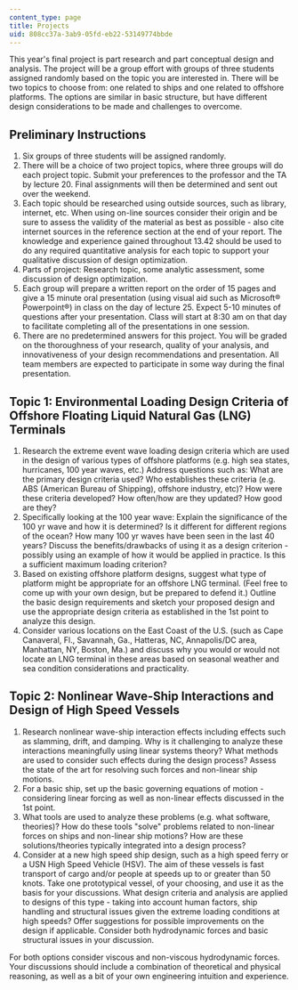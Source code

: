 ```yaml
---
content_type: page
title: Projects
uid: 808cc37a-3ab9-05fd-eb22-53149774bbde
---
```


This year's final project is part research and part conceptual design and analysis. The project will be a group effort with groups of three students assigned randomly based on the topic you are interested in. There will be two topics to choose from: one related to ships and one related to offshore platforms. The options are similar in basic structure, but have different design considerations to be made and challenges to overcome.

Preliminary Instructions
------------------------

1.  Six groups of three students will be assigned randomly.
2.  There will be a choice of two project topics, where three groups will do each project topic. Submit your preferences to the professor and the TA by lecture 20. Final assignments will then be determined and sent out over the weekend.
3.  Each topic should be researched using outside sources, such as library, internet, etc. When using on-line sources consider their origin and be sure to assess the validity of the material as best as possible - also cite internet sources in the reference section at the end of your report. The knowledge and experience gained throughout 13.42 should be used to do any required quantitative analysis for each topic to support your qualitative discussion of design optimization.
4.  Parts of project: Research topic, some analytic assessment, some discussion of design optimization.
5.  Each group will prepare a written report on the order of 15 pages and give a 15 minute oral presentation (using visual aid such as Microsoft® Powerpoint®) in class on the day of lecture 25. Expect 5-10 minutes of questions after your presentation. Class will start at 8:30 am on that day to facilitate completing all of the presentations in one session.
6.  There are no predetermined answers for this project. You will be graded on the thoroughness of your research, quality of your analysis, and innovativeness of your design recommendations and presentation. All team members are expected to participate in some way during the final presentation.

Topic 1: Environmental Loading Design Criteria of Offshore Floating Liquid Natural Gas (LNG) Terminals
------------------------------------------------------------------------------------------------------

1.  Research the extreme event wave loading design criteria which are used in the design of various types of offshore platforms (e.g. high sea states, hurricanes, 100 year waves, etc.) Address questions such as: What are the primary design criteria used? Who establishes these criteria (e.g. ABS (American Bureau of Shipping), offshore industry, etc)? How were these criteria developed? How often/how are they updated? How good are they?
2.  Specifically looking at the 100 year wave: Explain the significance of the 100 yr wave and how it is determined? Is it different for different regions of the ocean? How many 100 yr waves have been seen in the last 40 years? Discuss the benefits/drawbacks of using it as a design criterion - possibly using an example of how it would be applied in practice. Is this a sufficient maximum loading criterion?
3.  Based on existing offshore platform designs, suggest what type of platform might be appropriate for an offshore LNG terminal. (Feel free to come up with your own design, but be prepared to defend it.) Outline the basic design requirements and sketch your proposed design and use the appropriate design criteria as established in the 1st point to analyze this design.
4.  Consider various locations on the East Coast of the U.S. (such as Cape Canaveral, Fl., Savannah, Ga., Hatteras, NC, Annapolis/DC area, Manhattan, NY, Boston, Ma.) and discuss why you would or would not locate an LNG terminal in these areas based on seasonal weather and sea condition considerations and practicality.

Topic 2: Nonlinear Wave-Ship Interactions and Design of High Speed Vessels
--------------------------------------------------------------------------

1.  Research nonlinear wave-ship interaction effects including effects such as slamming, drift, and damping. Why is it challenging to analyze these interactions meaningfully using linear systems theory? What methods are used to consider such effects during the design process? Assess the state of the art for resolving such forces and non-linear ship motions.
2.  For a basic ship, set up the basic governing equations of motion - considering linear forcing as well as non-linear effects discussed in the 1st point.
3.  What tools are used to analyze these problems (e.g. what software, theories)? How do these tools "solve" problems related to non-linear forces on ships and non-linear ship motions? How are these solutions/theories typically integrated into a design process?
4.  Consider at a new high speed ship design, such as a high speed ferry or a USN High Speed Vehicle (HSV). The aim of these vessels is fast transport of cargo and/or people at speeds up to or greater than 50 knots. Take one prototypical vessel, of your choosing, and use it as the basis for your discussions. What design criteria and analysis are applied to designs of this type - taking into account human factors, ship handling and structural issues given the extreme loading conditions at high speeds? Offer suggestions for possible improvements on the design if applicable. Consider both hydrodynamic forces and basic structural issues in your discussion.

For both options consider viscous and non-viscous hydrodynamic forces. Your discussions should include a combination of theoretical and physical reasoning, as well as a bit of your own engineering intuition and experience.